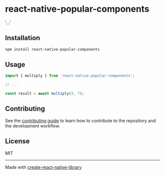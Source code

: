 # react-native-popular-components

'...'

## Installation

```sh
npm install react-native-popular-components
```

## Usage

```js
import { multiply } from 'react-native-popular-components';

// ...

const result = await multiply(3, 7);
```

## Contributing

See the [contributing guide](CONTRIBUTING.md) to learn how to contribute to the repository and the development workflow.

## License

MIT

---

Made with [create-react-native-library](https://github.com/callstack/react-native-builder-bob)
